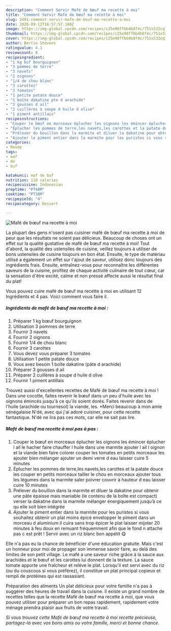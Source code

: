```yaml
---
description: "Comment Servir Mafé de bœuf ma recette à moi"
title: "Comment Servir Mafé de bœuf ma recette à moi"
slug: 2491-comment-servir-mafe-de-bouf-ma-recette-a-moi
date: 2020-09-12T16:57:57.180Z
image: https://img-global.cpcdn.com/recipes/c25e98ffbb4b8f4c/751x532cq70/mafe-de-boeuf-ma-recette-a-moi-photo-principale-de-la-recette.jpg
thumbnail: https://img-global.cpcdn.com/recipes/c25e98ffbb4b8f4c/751x532cq70/mafe-de-boeuf-ma-recette-a-moi-photo-principale-de-la-recette.jpg
cover: https://img-global.cpcdn.com/recipes/c25e98ffbb4b8f4c/751x532cq70/mafe-de-boeuf-ma-recette-a-moi-photo-principale-de-la-recette.jpg
author: Bertie Stevens
ratingvalue: 4.1
reviewcount: 8
recipeingredient:
- "1 kg buf bourguignon"
- "3 pommes de terre"
- "3 navets"
- "2 oignons"
- "1/4 de chou blanc"
- "3 carottes"
- "3 tomates"
- "1 petite patate douce"
- "1 boîte dakatine pte d arachide"
- "3 gousses d ail"
- "2 cuillères à soupe d huile d olive"
- "1 piment antillais"
recipeinstructions:
- "Couper le bœuf en morceaux éplucher les oignons les émincer éplucher l ail le hacher faire chauffer l huile dans une marmite ajouter l ail l oignon et la viande bien faire colorer couper les tomates en petits morceaux les ajouter bien mélanger ajouter un demi verre d eau laisser cuire 5 minutes"
- "Éplucher les pommes de terre,les navets,les carottes et la patate douce les couper en petits morceaux tailler le chou en morceaux ajouter tous les légumes dans la marmite saler poivrer couvrir à hauteur d eau laisser cuire 10 minutes"
- "Prélever du bouillon dans la marmite et diluer la dakatine pour obtenir une pâte épaisse mais maniable (le contenu de la boîte est compact) verser la dakatine dans la marmite mélanger énergiquement jusqu’à ce qu elle soit bien intégrée"
- "Ajouter le piment entier dans la marmite pour les puristes si vous souhaitez obtenir un plat moins épicé envelopper le piment dans un morceau d aluminium il cuira sans trop épicer le plat laisser mijoter 20 minutes à feu doux en remuant fréquemment afin que le fond n attache pas c est prêt ! Servir avec un riz blanc bon appétit 😋"
categories:
- Resep
tags:
- maf
- de
- buf

katakunci: maf de buf 
nutrition: 110 calories
recipecuisine: Indonesian
preptime: "PT40M"
cooktime: "PT38M"
recipeyield: "4"
recipecategory: Dessert

---
```



![Mafé de bœuf ma recette à moi](https://img-global.cpcdn.com/recipes/c25e98ffbb4b8f4c/751x532cq70/mafe-de-boeuf-ma-recette-a-moi-photo-principale-de-la-recette.jpg)

La plupart des gens n'osent pas cuisiner mafé de bœuf ma recette à moi de peur que les résultats ne soient pas délicieux. Beaucoup de choses ont un effet sur la qualité gustative de mafé de bœuf ma recette à moi! Tout d'abord, la qualité des ustensiles de cuisine, veillez toujours à utiliser de bons ustensiles de cuisine toujours en bon état. Ensuite, le type de matériau utilisé a également un effet sur l'ajout de saveur, utilisez donc toujours des ingrédients frais. Ensuite, entraînez-vous pour reconnaître les différentes saveurs de la cuisine, profitez de chaque activité culinaire de tout cœur, car la sensation d'être excité, calme et non pressé affecte aussi le résultat final du plat!

<!--inarticleads1-->

Vous pouvez cuire mafé de bœuf ma recette à moi en utilisant 12 Ingrédients et 4 pas. Voici comment vous faire il.

##### Ingrédients de mafé de bœuf ma recette à moi :

1. Préparer 1 kg bœuf bourguignon
1. Utilisation 3 pommes de terre
1. Fournir 3 navets
1. Fournir 2 oignons
1. Fournir 1/4 de chou blanc
1. Fournir 3 carottes
1. Vous devez vous préparer 3 tomates
1. Utilisation 1 petite patate douce
1. Vous avez besoin 1 boîte dakatine (pâte d arachide)
1. Préparer 3 gousses d ail
1. Préparer 2 cuillères à soupe d huile d olive
1. Fournir 1 piment antillais


Trouvez aussi d&#39;excellentes recettes de Mafé de bœuf ma recette à moi ! Dans une cocotte, faites revenir le bœuf dans un peu d&#39;huile avec les oignons émincés jusqu&#39;à ce qu&#39;ils soient dorés. Faites revenir dans de l&#39;huile (arachide ou tournesol) la viande, les. *Merci beaucoup à mon amie sénégalaise N&#39;dé, avec qui j&#39;ai adoré cuisiner, pour cette recette fantastique. N&#39;dé ne lira pas ces mots, car elle ne sait pas lire. 

<!--inarticleads2-->

##### Mafé de bœuf ma recette à moi pas à pas :

1. Couper le bœuf en morceaux éplucher les oignons les émincer éplucher l ail le hacher faire chauffer l huile dans une marmite ajouter l ail l oignon et la viande bien faire colorer couper les tomates en petits morceaux les ajouter bien mélanger ajouter un demi verre d eau laisser cuire 5 minutes
1. Éplucher les pommes de terre,les navets,les carottes et la patate douce les couper en petits morceaux tailler le chou en morceaux ajouter tous les légumes dans la marmite saler poivrer couvrir à hauteur d eau laisser cuire 10 minutes
1. Prélever du bouillon dans la marmite et diluer la dakatine pour obtenir une pâte épaisse mais maniable (le contenu de la boîte est compact) verser la dakatine dans la marmite mélanger énergiquement jusqu’à ce qu elle soit bien intégrée
1. Ajouter le piment entier dans la marmite pour les puristes si vous souhaitez obtenir un plat moins épicé envelopper le piment dans un morceau d aluminium il cuira sans trop épicer le plat laisser mijoter 20 minutes à feu doux en remuant fréquemment afin que le fond n attache pas c est prêt ! Servir avec un riz blanc bon appétit 😋


Elle n&#39;a pas eu la chance de bénéficier d&#39;une éducation gratuite. Mais c&#39;est un honneur pour moi de propager son immense savoir faire, au delà des limites de son petit village. Le mafé a une saveur riche grâce à la sauce aux arachides et le bœuf et les carottes lui donnent de la texture. La sauce tomate apporte une fraîcheur et relève le plat. Lorsqu&#39;il est servi avec du riz (ou du couscous si vous préférez), il constitue un plat principal copieux et rempli de protéines qui est rassasiant. 

<!--inarticleads1-->

<p>
Préparation des aliments Un plat délicieux pour votre famille n'a pas à suggérer des heures de travail dans la cuisine. Il existe un grand nombre de recettes telles que la recette Mafé de bœuf ma recette à moi, que vous pouvez utiliser pour préparer un bon repas rapidement, rapidement votre ménage prendra plaisir aux fruits de votre travail.
</p>

<p>
<i>Si vous trouvez cette Mafé de bœuf ma recette à moi recette précieuse, partagez-la avec vos bons amis ou votre famille, merci et bonne chance.</i>
</p>
